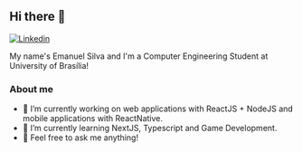 ## Hi there 👋
[![Linkedin](https://img.shields.io/badge/-emanuks-blue?style=flat-square&logo=Linkedin&logoColor=white&link=https://www.linkedin.com/in/emanuks/)](https://www.linkedin.com/in/emanuks/)

My name's Emanuel Silva and I'm a Computer Engineering Student at University of Brasília!

### About me
- 🔭 I’m currently working on web applications with ReactJS + NodeJS and mobile applications with ReactNative.
- 🌱 I’m currently learning NextJS, Typescript and Game Development.
- 💬 Feel free to ask me anything!
